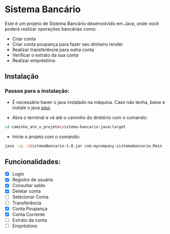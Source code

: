 # Sistema Bancário

Este é um projeto de Sistema Bancário desenvolvido em Java, onde você poderá realizar operações bancárias como:

- Criar conta
- Criar conta poupança para fazer seu dinheiro render
- Realizar transferência para outra conta
- Verificar o extrato da sua conta
- Realizar empréstimo

## Instalação

### Passos para a instalação:

- É necessário haver o java instalado na máquina. Caso não tenha, baixe e instale o java [aqui](https://www.java.com/pt-BR/download/ie_manual.jsp?locale=pt_BR).

- Abra o terminal e vá até o caminho do diretório com o comando:

```bash
cd caminho_ate_o_projeto\sistema-bancario-java\target
```

- Inicie o projeto com o comando:

```bash
java -cp .\SistemaBancario-1.0.jar com.mycompany.sistemabancario.Main
```

## Funcionalidades:

- [x] Login
- [x] Registro de usuário
- [x] Consultar saldo
- [x] Deletar conta
- [ ] Selecionar Conta
- [ ] Transferência
- [x] Conta Poupança
- [x] Conta Corrente
- [ ] Extrato da conta
- [ ] Empréstimo
